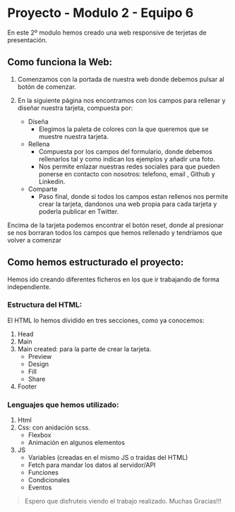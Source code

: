 # Proyecto  - Modulo 2 - Equipo 6

En este 2º modulo hemos creado una web responsive de terjetas de presentación.

## Como funciona la Web:
1. Comenzamos con la portada de nuestra web donde debemos pulsar al botón de comenzar.
2. En la siguiente página nos encontramos con los campos para rellenar y diseñar nuestra tarjeta, compuesta por:
 
    * Diseña
        - Elegimos la paleta de colores con la que queremos que se muestre nuestra tarjeta.
    * Rellena
        - Compuesta por los campos del formulario, donde debemos rellenarlos tal y como indican los ejemplos y añadir una foto. 
        - Nos permite enlazar nuestras redes sociales para que pueden ponerse en contacto con nosotros: telefono, email , Github y Linkedin. 
    * Comparte
        - Paso final, donde si todos los campos estan rellenos nos permite crear la tarjeta, dandonos una web propia para cada tarjeta y poderla publicar en Twitter.

Encima de la tarjeta podemos encontrar el botón reset, donde al presionar se nos borraran todos los campos que hemos rellenado y tendríamos que volver a comenzar

## Como hemos estructurado el proyecto:
Hemos ido creando diferentes ficheros en los que ir trabajando de forma independiente.

### Estructura del HTML:
El HTML lo hemos dividido en tres secciones, como ya conocemos:
1. Head
2. Main
3. Main created: para la parte de crear la tarjeta.
    * Preview
    * Design
    * Fill
    * Share
4. Footer

### Lenguajes que hemos utilizado:
1. Html
2. Css: con anidación scss.
   * Flexbox
   * Animación en algunos elementos
3. JS
   * Variables (creadas en el mismo JS o traidas del HTML)
   * Fetch para mandar los datos al servidor/API
   * Funciones 
   * Condicionales
   * Eventos



> Espero que disfruteis viendo el trabajo realizado. Muchas Gracias!!!
